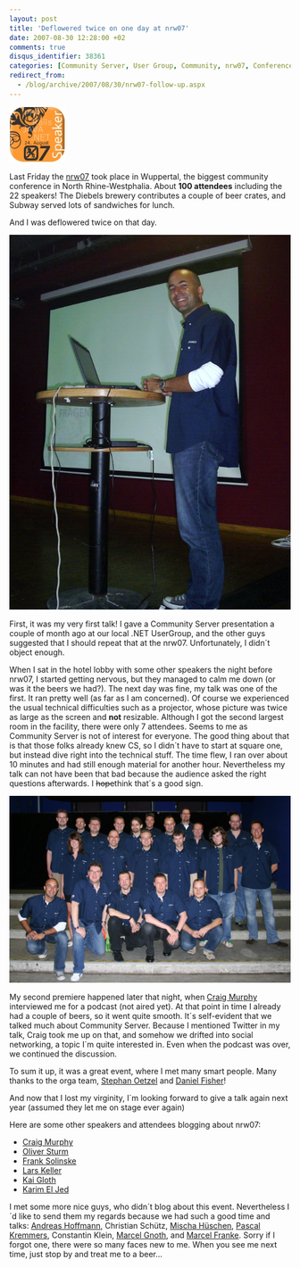 ```yaml
---
layout: post
title: 'Deflowered twice on one day at nrw07'
date: 2007-08-30 12:28:00 +02
comments: true
disqus_identifier: 38361
categories: [Community Server, User Group, Community, nrw07, Conference]
redirect_from:
  - /blog/archive/2007/08/30/nrw07-follow-up.aspx
---
```


![nrw07 speaker](/files/archive/speakernrw07.jpg) 

Last Friday the [nrw07](http://nrw07.de/) took place in Wuppertal, the biggest community conference in North Rhine-Westphalia. About **100 attendees** including the 22 speakers! The Diebels brewery contributes a couple of beer crates, and Subway served lots of sandwiches for lunch.

And I was deflowered twice on that day.

![me speaking](/files/archive/nrw07_1.jpg)

First, it was my very first talk! I gave a Community Server presentation a couple of month ago at our local .NET UserGroup, and the other guys suggested that I should repeat that at the nrw07. Unfortunately, I didn´t object enough.

When I sat in the hotel lobby with some other speakers the night before nrw07, I started getting nervous, but they managed to calm me down (or was it the beers we had?). The next day was fine, my talk was one of the first. It ran pretty well (as far as I am concerned). Of course we experienced the usual technical difficulties such as a projector, whose picture was twice as large as the screen and **not** resizable. Although I got the second largest room in the facility, there were only 7 attendees. Seems to me as Community Server is not of interest for everyone. The good thing about that is that those folks already knew CS, so I didn´t have to start at square one, but instead dive right into the technical stuff. The time flew, I ran over about 10 minutes and had still enough material for another hour. Nevertheless my talk can not have been that bad because the audience asked the right questions afterwards. I ~~hope~~think that´s a good sign.

![all speakers](/files/archive/nrw07_speakers.jpg)

My second premiere happened later that night, when [Craig Murphy](http://www.craigmurphy.com/) interviewed me for a podcast (not aired yet). At that point in time I already had a couple of beers, so it went quite smooth. It´s self-evident that we talked much about Community Server. Because I mentioned Twitter in my talk, Craig took me up on that, and somehow we drifted into social networking, a topic I´m quite interested in. Even when the podcast was over, we continued the discussion.

To sum it up, it was a great event, where I met many smart people. Many thanks to the orga team, [Stephan Oetzel](http://www.stephanon.net/) and [Daniel Fisher](http://www.lennybacon.com/)!

And now that I lost my virginity, I´m looking forward to give a talk again next year (assumed they let me on stage ever again)

Here are some other speakers and attendees blogging about nrw07:

-   [Craig Murphy](http://www.craigmurphy.com/blog/?p=664)
-   [Oliver Sturm](http://www.sturmnet.org/blog/archives/2007/08/27/great-time-at-nrw-07/)
-   [Frank Solinske](http://blog.solinske.de/PermaLink,guid,4dd2f795-7701-424a-90ac-e7e14f66e860.aspx)
-   [Lars Keller](http://blogs.dotnet-braunschweig.de/Lars/PermaLink,guid,0133f6d7-7c8d-4bd7-ad2a-144c36f0cff5.aspx)
-   [Kai Gloth](http://blog.veloursnebel.de/PermaLink,guid,ae8d952c-07ae-460e-a5eb-0e67448d4c19.aspx)
-   [Karim El Jed](http://blogs.dotnet-braunschweig.de/Karim/PermaLink,guid,254f3b98-e748-483c-97f2-d40995c44cca.aspx)

I met some more nice guys, who didn´t blog about this event. Nevertheless I´d like to send them my regards because we had such a good time and talks: [Andreas Hoffmann](http://dawsonsgeek.net/), Christian Schütz, [Mischa Hüschen](http://www.prodot.de/), [Pascal Kremmers](http://www.prodot.de/), Constantin Klein, [Marcel Gnoth](http://www.gnoth.net/), and [Marcel Franke](http://www.marcelfranke.com/). Sorry if I forgot one, there were so many faces new to me. When you see me next time, just stop by and treat me to a beer...

